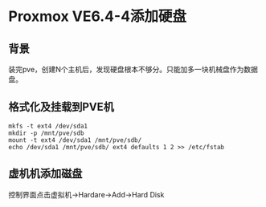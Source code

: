 # Proxmox VE6.4-4添加硬盘

## 背景
装完pve，创建N个主机后，发现硬盘根本不够分。只能加多一块机械盘作为数据盘。

## 格式化及挂载到PVE机
```
mkfs -t ext4 /dev/sda1
mkdir -p /mnt/pve/sdb
mount -t ext4 /dev/sda1 /mnt/pve/sdb/
echo /dev/sda1 /mnt/pve/sdb/ ext4 defaults 1 2 >> /etc/fstab
```

## 虚机机添加磁盘
控制界面点击虚拟机->Hardare->Add->Hard Disk